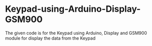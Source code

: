 # Keypad-using-Arduino-Display-GSM900
The given code is for the Keypad using Arduino, Display and GSM900 module for display the data from the Keypad 
